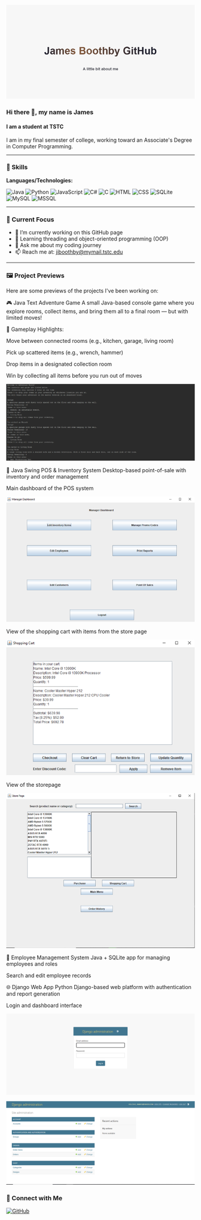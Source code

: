 ![Banner](Assets/banner.png)

### Hi there 👋, my name is James  
#### I am a student at TSTC

I am in my final semester of college, working toward an Associate's Degree in Computer Programming.  

---

### 🧠 Skills  
**Languages/Technologies:**  

![Java](https://img.shields.io/badge/Code-Java-blue.svg)
![Python](https://img.shields.io/badge/Code-Python-yellow.svg)
![JavaScript](https://img.shields.io/badge/Code-JavaScript-orange.svg)
![C#](https://img.shields.io/badge/Code-C%23-green.svg)
![C](https://img.shields.io/badge/Code-C-lightgrey.svg)
![HTML](https://img.shields.io/badge/Markup-HTML-red.svg)
![CSS](https://img.shields.io/badge/Style-CSS-blueviolet.svg)
![SQLite](https://img.shields.io/badge/DB-SQLite-lightblue.svg)
![MySQL](https://img.shields.io/badge/DB-MySQL-blue.svg)
![MSSQL](https://img.shields.io/badge/DB-MSSQL-darkred.svg)

---

### 🚀 Current Focus  
- 🔭 I’m currently working on this GitHub page  
- 🌱 Learning threading and object-oriented programming (OOP)  
- 💬 Ask me about my coding journey  
- 📫 Reach me at: [jiboothby@mymail.tstc.edu](mailto:jiboothby@mymail.tstc.edu)  

---

### 🖼️ Project Previews
Here are some previews of the projects I've been working on:

🎮 Java Text Adventure Game
A small Java-based console game where you explore rooms, collect items, and bring them all to a final room — but with limited moves!

🧩 Gameplay Highlights:

Move between connected rooms (e.g., kitchen, garage, living room)

Pick up scattered items (e.g., wrench, hammer)

Drop items in a designated collection room

Win by collecting all items before you run out of moves

![Text Game Preview](Assets/textjavagame.png)

🧾 Java Swing POS & Inventory System
Desktop-based point-of-sale with inventory and order management


Main dashboard of the POS system

![dashboard](Assets/managerdashboard.png)


View of the shopping cart with items from the store page

![shoppingcart](Assets/cart.png)

View of the storepage

![storepage](Assets/storepage.png)

🧠 Employee Management System
Java + SQLite app for managing employees and roles


Search and edit employee records



🌐 Django Web App
Python Django-based web platform with authentication and report generation


Login and dashboard interface 

![loginadmin](Assets/adminlogin.png)

![loggedinadmin](Assets/loggedinadmin.png)

### 🔗 Connect with Me  
[<img src="https://cdn.jsdelivr.net/npm/simple-icons@3.0.1/icons/github.svg" alt="GitHub" height="30">](https://github.com/Elmmott2)
